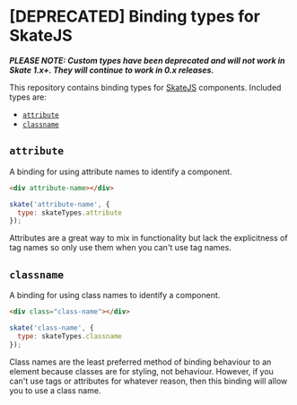 # [DEPRECATED] Binding types for SkateJS

***PLEASE NOTE: Custom types have been deprecated and will not work in Skate 1.x+. They will continue to work in 0.x releases.***

This repository contains binding types for [SkateJS](https://github.com/skatejs/skatejs) components. Included types are:

- [`attribute`](#attribute)
- [`classname`](#classname)

## `attribute`

A binding for using attribute names to identify a component.

```html
<div attribute-name></div>
```

```js
skate('attribute-name', {
  type: skateTypes.attribute
});
```

Attributes are a great way to mix in functionality but lack the explicitness of tag names so only use them when you can't use tag names.


## `classname`

A binding for using class names to identify a component.

```html
<div class="class-name"></div>
```

```js
skate('class-name', {
  type: skateTypes.classname
});
```

Class names are the least preferred method of binding behaviour to an element because classes are for styling, not behaviour. However, if you can't use tags or attributes for whatever reason, then this binding will allow you to use a class name.
